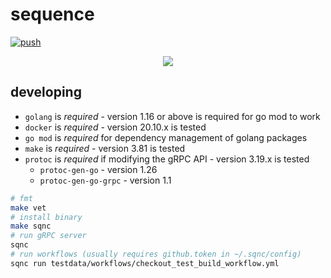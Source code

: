 # sequence

[![push](https://github.com/frantjc/sequence/actions/workflows/ci.yml/badge.svg?branch=main&event=push)](https://github.com/frantjc/sequence/actions)

<p align="center">
  <img src="https://raw.githubusercontent.com/frantjc/sequence/main/docs/demo.gif">
</p>

## developing

- `golang` is _required_ - version 1.16 or above is required for go mod to work
- `docker` is _required_ - version 20.10.x is tested
- `go mod` is _required_ for dependency management of golang packages
- `make` is _required_ - version 3.81 is tested
- `protoc` is _required_ if modifying the gRPC API - version 3.19.x is tested
    - `protoc-gen-go` - version 1.26
    - `protoc-gen-go-grpc` - version 1.1

```sh
# fmt
make vet
# install binary
make sqnc
# run gRPC server
sqnc
# run workflows (usually requires github.token in ~/.sqnc/config)
sqnc run testdata/workflows/checkout_test_build_workflow.yml
```
